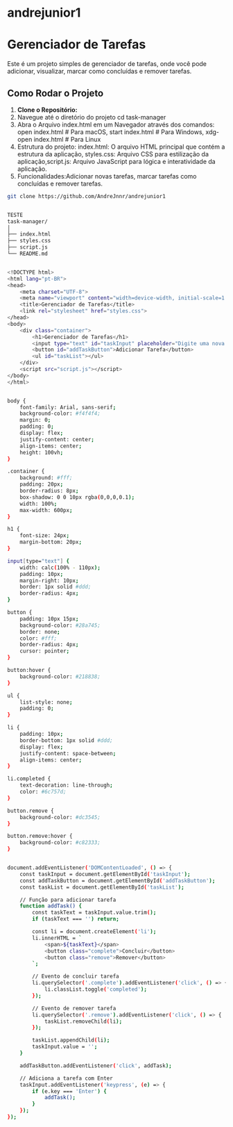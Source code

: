 # andrejunior1

# Gerenciador de Tarefas

Este é um projeto simples de gerenciador de tarefas, onde você pode adicionar, visualizar, marcar como concluídas e remover tarefas.

## Como Rodar o Projeto

1. **Clone o Repositório:**
2. Navegue até o diretório do projeto cd task-manager
3. Abra o Arquivo index.html em um Navegador através dos comandos: open index.html  # Para macOS, start index.html # Para Windows, xdg-open index.html # Para Linux
4. Estrutura do projeto: index.html: O arquivo HTML principal que contém a estrutura da aplicação, styles.css: Arquivo CSS para estilização da aplicação,script.js: Arquivo JavaScript para lógica e interatividade da aplicação.
5. Funcionalidades:Adicionar novas tarefas, marcar tarefas como concluídas e remover tarefas.

```bash
git clone https://github.com/AndreJnnr/andrejunior1


TESTE
task-manager/
│
├── index.html
├── styles.css
├── script.js
└── README.md


<!DOCTYPE html>
<html lang="pt-BR">
<head>
    <meta charset="UTF-8">
    <meta name="viewport" content="width=device-width, initial-scale=1.0">
    <title>Gerenciador de Tarefas</title>
    <link rel="stylesheet" href="styles.css">
</head>
<body>
    <div class="container">
        <h1>Gerenciador de Tarefas</h1>
        <input type="text" id="taskInput" placeholder="Digite uma nova tarefa...">
        <button id="addTaskButton">Adicionar Tarefa</button>
        <ul id="taskList"></ul>
    </div>
    <script src="script.js"></script>
</body>
</html>


body {
    font-family: Arial, sans-serif;
    background-color: #f4f4f4;
    margin: 0;
    padding: 0;
    display: flex;
    justify-content: center;
    align-items: center;
    height: 100vh;
}

.container {
    background: #fff;
    padding: 20px;
    border-radius: 8px;
    box-shadow: 0 0 10px rgba(0,0,0,0.1);
    width: 100%;
    max-width: 600px;
}

h1 {
    font-size: 24px;
    margin-bottom: 20px;
}

input[type="text"] {
    width: calc(100% - 110px);
    padding: 10px;
    margin-right: 10px;
    border: 1px solid #ddd;
    border-radius: 4px;
}

button {
    padding: 10px 15px;
    background-color: #28a745;
    border: none;
    color: #fff;
    border-radius: 4px;
    cursor: pointer;
}

button:hover {
    background-color: #218838;
}

ul {
    list-style: none;
    padding: 0;
}

li {
    padding: 10px;
    border-bottom: 1px solid #ddd;
    display: flex;
    justify-content: space-between;
    align-items: center;
}

li.completed {
    text-decoration: line-through;
    color: #6c757d;
}

button.remove {
    background-color: #dc3545;
}

button.remove:hover {
    background-color: #c82333;
}


document.addEventListener('DOMContentLoaded', () => {
    const taskInput = document.getElementById('taskInput');
    const addTaskButton = document.getElementById('addTaskButton');
    const taskList = document.getElementById('taskList');

    // Função para adicionar tarefa
    function addTask() {
        const taskText = taskInput.value.trim();
        if (taskText === '') return;

        const li = document.createElement('li');
        li.innerHTML = `
            <span>${taskText}</span>
            <button class="complete">Concluir</button>
            <button class="remove">Remover</button>
        `;

        // Evento de concluir tarefa
        li.querySelector('.complete').addEventListener('click', () => {
            li.classList.toggle('completed');
        });

        // Evento de remover tarefa
        li.querySelector('.remove').addEventListener('click', () => {
            taskList.removeChild(li);
        });

        taskList.appendChild(li);
        taskInput.value = '';
    }

    addTaskButton.addEventListener('click', addTask);

    // Adiciona a tarefa com Enter
    taskInput.addEventListener('keypress', (e) => {
        if (e.key === 'Enter') {
            addTask();
        }
    });
});


